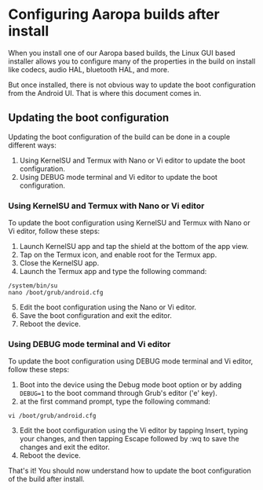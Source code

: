 # Configuring Aaropa builds after install

When you install one of our Aaropa based builds, the Linux GUI based installer allows you to configure many of the properties in the build on install like codecs, audio HAL, bluetooth HAL, and more. 

But once installed, there is not obvious way to update the boot configuration from the Android UI. That is where this document comes in.

## Updating the boot configuration

Updating the boot configuration of the build can be done in a couple different ways:

1. Using KernelSU and Termux with Nano or Vi editor to update the boot configuration. 
2. Using DEBUG mode terminal and Vi editor to update the boot configuration.

### Using KernelSU and Termux with Nano or Vi editor

To update the boot configuration using KernelSU and Termux with Nano or Vi editor, follow these steps:

1. Launch KernelSU app and tap the shield at the bottom of the app view. 
2. Tap on the Termux icon, and enable root for the Termux app. 
3. Close the KernelSU app.
4. Launch the Termux app and type the following command:

```
/system/bin/su
nano /boot/grub/android.cfg
```

5. Edit the boot configuration using the Nano or Vi editor. 
6. Save the boot configuration and exit the editor.
7. Reboot the device.

### Using DEBUG mode terminal and Vi editor

To update the boot configuration using DEBUG mode terminal and Vi editor, follow these steps:

1. Boot into the device using the Debug mode boot option or by adding `DEBUG=1` to the boot command through Grub's editor ('e' key). 
2. at the first command prompt, type the following command:

```
vi /boot/grub/android.cfg
```

3. Edit the boot configuration using the Vi editor by tapping Insert, typing your changes, and then tapping Escape followed by :wq to save the changes and exit the editor.
4. Reboot the device.

That's it! You should now understand how to update the boot configuration of the build after install.